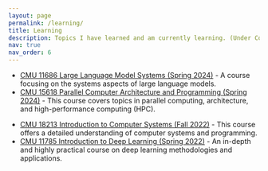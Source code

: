 ```yaml
---
layout: page
permalink: /learning/
title: Learning
description: Topics I have learned and am currently learning. (Under Construction)
nav: true
nav_order: 6
---
```


- [CMU 11686 Large Language Model Systems (Spring 2024)](https://llmsystem.github.io/llmsystem2024spring/) - A course focusing on the systems aspects of large language models.
- [CMU 15618 Parallel Computer Architecture and Programming (Spring 2024)](https://www.cs.cmu.edu/afs/cs/academic/class/15418-f23/www/) - This course covers topics in parallel computing, architecture, and high-performance computing (HPC).
<!-- - [CMU 10725 Convex Optimization (Spring 2023)](https://www.stat.cmu.edu/~siva/teaching/725/ ) - Convex and Non-Convex Optimization with Applications in Machine Learning and Deep Learning. -->
- [CMU 18213 Introduction to Computer Systems (Fall 2022)](https://www.cs.cmu.edu/afs/cs/academic/class/18213-f23/www/) - This course offers a detailed understanding of computer systems and programming.
- [CMU 11785 Introduction to Deep Learning (Spring 2022)](https://deeplearning.cs.cmu.edu/S24/index.html) - An in-depth and highly practical course on deep learning methodologies and applications.
